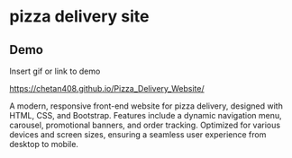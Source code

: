 
# pizza delivery site




## Demo

Insert gif or link to demo

https://chetan408.github.io/Pizza_Delivery_Website/

A modern, responsive front-end website for pizza delivery, designed with HTML, CSS, and Bootstrap. Features include a dynamic navigation menu, carousel, promotional banners, and order tracking. Optimized for various devices and screen sizes, ensuring a seamless user experience from desktop to mobile. 
